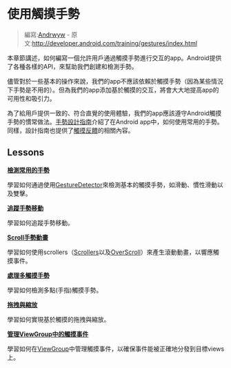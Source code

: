 # 使用觸摸手勢

> 編寫:[Andrwyw](https://github.com/Andrwyw) - 原文:<http://developer.android.com/training/gestures/index.html>

本章節講述，如何編寫一個允許用戶通過觸摸手勢進行交互的app。Android提供了各種各樣的API，來幫助我們創建和檢測手勢。

儘管對於一些基本的操作來說，我們的app不應該依賴於觸摸手勢（因為某些情況下手勢是不用的）。但為我們的app添加基於觸摸的交互，將會大大地提高app的可用性和吸引力。

為了給用戶提供一致的、符合直覺的使用體驗，我們的app應該遵守Android觸摸手勢的慣常做法。[手勢設計指南](http://developer.android.com/design/patterns/gestures.html)介紹了在Android app中，如何使用常用的手勢。同樣，設計指南也提供了[觸摸反饋](http://developer.android.com/design/style/touch-feedback.html)的相關內容。

## Lessons

[**檢測常用的手勢**](detector.html)

  學習如何通過使用[GestureDetector](http://developer.android.com/reference/android/view/GestureDetector.html)來檢測基本的觸摸手勢，如滑動、慣性滑動以及雙擊。


[**追蹤手勢移動**](movement.html)

  學習如何追蹤手勢移動。


[**Scroll手勢動畫**](scroll.html)

  學習如何使用scrollers（[Scrollers](http://developer.android.com/reference/android/widget/Scroller.html)以及[OverScroll](http://developer.android.com/reference/android/widget/OverScroller.html)）來產生滾動動畫，以響應觸摸事件。


[**處理多觸摸手勢**](multi.html)

  學習如何檢測多點(手指)觸摸手勢。


[**拖拽與縮放**](scale.html)

  學習如何實現基於觸摸的拖拽與縮放。


[**管理ViewGroup中的觸摸事件**](viewgroup.html)

  學習如何在[ViewGroup](http://developer.android.com/reference/android/view/ViewGroup.html)中管理觸摸事件，以確保事件能被正確地分發到目標views上。

